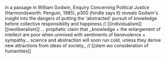 in a passage in William Godwin, Enquiry Concerning Political Justice (Harmondsworth: Penguin, 1985), p300 (hindle says it)
	reveals Godwin's insight into the dangers of putting the 'abstracted' pursuit of knowledge before collective responsibility and happiness // [[individualism]] [[neoliberalism]]
	...
	prophetic claim that ,,knowledge + the enlargement of intellect are poor when unmixed with sentiments of benevolence + sympathy... science and abstraction will soon run cold, unless they derive new attractions from ideas of society,, // [[stem wo consideration of humanities]]
	
